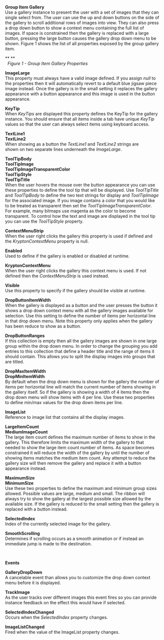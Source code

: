 **Group Item Gallery**  
Use a gallery instance to present the user with a set of images that they can
single select from. The user can use the up and down buttons on the side of the
gallery to scroll additional rows of images into view. They can also press a
drop down button to show a context menu containing the full list of images. If
space is constrained then the gallery is replaced with a large button, pressing
the large button causes the gallery drop down menu to be shown. Figure 1 shows
the list of all properties exposed by the group gallery item.

** **  
  *Figure 1 - Group Item Gallery Properties*

**ImageLarge**  
This property must always have a valid image defined. If you assign *null* to
the properties then it will automatically revert to a default blue jigsaw piece
image instead. Once the gallery is in the small setting it replaces the gallery
appearance with a button appearance and this image is used in the button
appearance.

**KeyTip**  
When *KeyTips* are displayed this property defines the KeyTip for the gallery
instance. You should ensure that all items inside a tab have unique *KeyTip*
values so that the user can always select items using keyboard access.

**TextLine1**  
**TextLine2**  
When showing as a button the *TextLine1* and *TextLine2* strings are shown on
two separate lines underneath the *ImageLarge*.  
  
**ToolTipBody**  
**ToolTipImage**  
**ToolTipImageTransparentColor**  
**ToolTipStyle**  
**ToolTipTitle**  
When the user hovers the mouse over the button appearance you can use these
properties to define the tool tip that will be displayed. Use *ToolTipTitle* and
*ToolTipBody* to define the two text strings for display and *ToolTipImage* for
the associated image. If you image contains a color that you would like to be
treated as transparent then set the *ToolTipImageTransparentColor*. For example,
many bitmaps use magenta as the color to become transparent. To control how the
text and image are displayed in the tool tip you can use the *ToolTipStyle*
property.

**ContextMenuStrip**  
When the user right clicks the gallery this property is used if defined and the
*KryptonContextMenu* property is null.

**Enabled**  
Used to define if the gallery is enabled or disabled at runtime.

**KryptonContextMenu**  
When the user right clicks the gallery this context menu is used. If not defined
then the *ContextMenuStrip* is used instead.

**Visible**  
Use this property to specify if the gallery should be visible at runtime. 

**DropButtonItemWidth**  
When the gallery is displayed as a button and the user presses the button it
shows a drop down context menu with all the gallery images available for
selection. Use this setting to define the number of items per horizontal line in
that drop down menu. Note this property only applies when the gallery has been
reduce to show as a button.  
  
**DropButtonRanges**  
If this collection is empty then all the gallery images are shown in one large
group within the drop down menu. In order to change the grouping you add entries
to this collection that define a header title and the range of items it should
contain. This allows you to split the display images into groups that are
titled.  

**DropMaxItemWidth**  
**DropMinItemWidth**  
By default when the drop down menu is shown for the gallery the number of items
per horizontal line will match the current number of items showing in the
gallery itself. So if the gallery is showing a width of 4 items then the drop
down menu will show items with 4 per line. Use these two properties to define
min/max values for the drop down items per line.

  
**ImageList**  
Reference to image list that contains all the display images.  
  
**LargeItemCount**  
**MediumImageCount**  
The large item count defines the maximum number of items to show in the gallery.
This therefore limits the maximum width of the gallery to that needed to show
the large item count number of items. As space becomes constrained it will
reduce the width of the gallery by until the number of showing items matches the
medium item count. Any attempt to reduce the gallery size will then remove the
gallery and replace it with a button appearance instead.  
  
**MaximumSize**  
**MinimumSize**  
Use these two properties to define the maximum and minimum group sizes allowed.
Possible values are large, medium and small. The ribbon will always try to show
the gallery at the largest possible size allowed by the available size. If the
gallery is reduced to the small setting then the gallery is replaced with a
button instead.  
  
**SelectedIndex**  
Index of the currently selected image for the gallery.   
  
**SmoothScrolling**  
Determines if scrolling occurs as a smooth animation or if instead an immediate
jump is made to the destination.   
  
 

**Events**  
  
**GalleryDropDown**  
A cancelable event than allows you to customize the drop down context menu
before it is displayed. 

**TrackImage**  
As the user tracks over different images this event fires so you can provide
instance feedback on the effect this would have if selected. 

**SelectedIndexChanged**  
Occurs when the *SelectedIndex* property changes. 

**ImageListChanged**  
Fired when the value of the ImageList property changes. 

